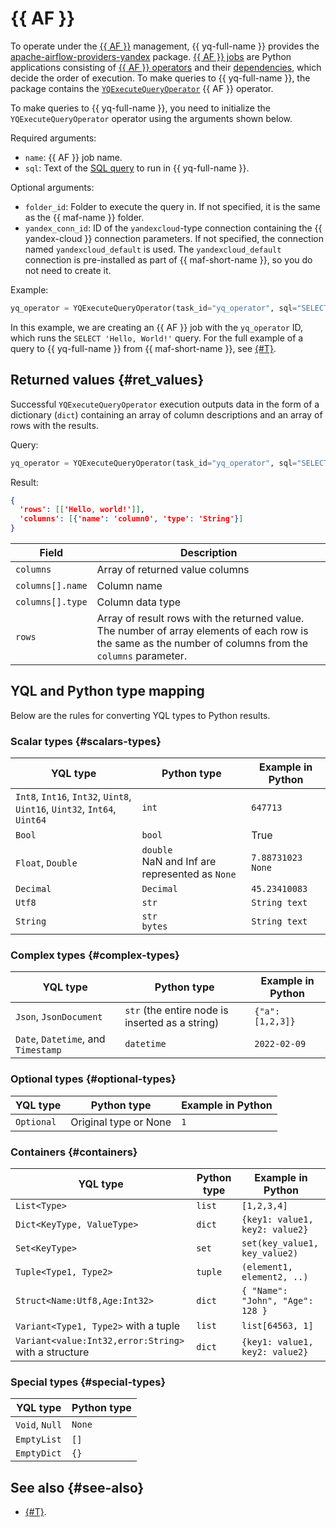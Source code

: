 # {{ AF }}

To operate under the [{{ AF }}](https://airflow.apache.org) management, {{ yq-full-name }} provides the [apache-airflow-providers-yandex](https://pypi.org/project/apache-airflow-providers-yandex/) package. [{{ AF }} jobs](https://airflow.apache.org/docs/apache-airflow/stable/index.html) are Python applications consisting of [{{ AF }} operators](https://airflow.apache.org/docs/apache-airflow/stable/core-concepts/operators.html) and their [dependencies](https://airflow.apache.org/docs/apache-airflow/stable/core-concepts/dags.html), which decide the order of execution. To make queries to {{ yq-full-name }}, the package contains the [`YQExecuteQueryOperator`](https://airflow.apache.org/docs/apache-airflow-providers-yandex/stable/_api/airflow/providers/yandex/operators/yq/index.html) {{ AF }} operator.

To make queries to {{ yq-full-name }}, you need to initialize the `YQExecuteQueryOperator` operator using the arguments shown below.

Required arguments:
* `name`: {{ AF }} job name.
* `sql`: Text of the [SQL query](../concepts/glossary#query) to run in {{ yq-full-name }}.

Optional arguments:
* `folder_id`: Folder to execute the query in. If not specified, it is the same as the {{ maf-name }} folder.
* `yandex_conn_id`: ID of the `yandexcloud`-type connection containing the {{ yandex-cloud }} connection parameters. If not specified, the connection named `yandexcloud_default` is used. The `yandexcloud_default` connection is pre-installed as part of {{ maf-short-name }}, so you do not need to create it.

Example:

```python
yq_operator = YQExecuteQueryOperator(task_id="yq_operator", sql="SELECT 'Hello, World!'")
```

In this example, we are creating an {{ AF }} job with the `yq_operator` ID, which runs the `SELECT 'Hello, World!'` query. For the full example of a query to {{ yq-full-name }} from {{ maf-short-name }}, see [{#T}](../tutorials/airflow.md).

## Returned values {#ret_values}

Successful `YQExecuteQueryOperator` execution outputs data in the form of a dictionary (`dict`) containing an array of column descriptions and an array of rows with the results.

Query:
```python
yq_operator = YQExecuteQueryOperator(task_id="yq_operator", sql="SELECT 'Hello, World!'")
```

Result:
```json
{
  'rows': [['Hello, world!']],
  'columns': [{'name': 'column0', 'type': 'String'}]
}
```

| Field | Description |
| ----- | ----- |
| `columns` | Array of returned value columns |
| `columns[].name` | Column name |
| `columns[].type` | Column data type |
| `rows` | Array of result rows with the returned value. The number of array elements of each row is the same as the number of columns from the `columns` parameter. |

## YQL and Python type mapping

Below are the rules for converting YQL types to Python results.

### Scalar types {#scalars-types}

| YQL type | Python type | Example in Python |
| --- | --- | --- |
| `Int8`, `Int16`, `Int32`, `Uint8`, `Uint16`, `Uint32`, `Int64`, `Uint64` | `int` | `647713` |
| `Bool` | `bool` | True |
| `Float`, `Double` | `double`<br/>NaN and Inf are represented as `None` | `7.88731023`<br/>`None` |
| `Decimal` | `Decimal` | `45.23410083` |
| `Utf8` | `str` | `String text` |
| `String` | `str` <br/> `bytes` | `String text` |

### Complex types {#complex-types}

| YQL type | Python type | Example in Python |
| --- | --- | --- |
| `Json`, `JsonDocument` | `str` (the entire node is inserted as a string) | `{"a":[1,2,3]}` |
| `Date`, `Datetime`, and `Timestamp` | `datetime` | `2022-02-09` |

### Optional types {#optional-types}

| YQL type | Python type | Example in Python |
| --- | --- | --- |
| `Optional` | Original type or None | ```1``` |

### Containers {#containers}

| YQL type | Python type | Example in Python |
| --- | --- | --- |
| `List<Type>` | `list` | `[1,2,3,4]` |
| `Dict<KeyType, ValueType>` | `dict` | ```{key1: value1, key2: value2}``` |
| `Set<KeyType>` | `set` | ```set(key_value1, key_value2)``` |
| `Tuple<Type1, Type2>` | `tuple` | ```(element1, element2, ..)``` |
| `Struct<Name:Utf8,Age:Int32>` | `dict` | `{ "Name": "John", "Age": 128 }` |
| `Variant<Type1, Type2>` with a tuple | `list` | ```list[64563, 1]``` |
| `Variant<value:Int32,error:String>` with a structure | `dict` | ```{key1: value1, key2: value2}``` |

### Special types {#special-types}

| YQL type | Python type |
| --- | --- |
| `Void`, `Null` | `None` |
| `EmptyList` | `[]` |
| `EmptyDict` | `{}` |


## See also {#see-also}

* [{#T}](../tutorials/airflow.md).
